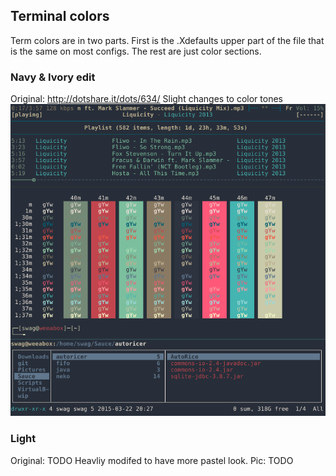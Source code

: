 ## Terminal colors

Term colors are in two parts. First is the .Xdefaults upper part of the file that is the same on most configs. The rest are just color sections.

### Navy & Ivory edit
Original: http://dotshare.it/dots/634/
Slight changes to color tones
![alt tag](https://raw.githubusercontent.com/UltraNyan/rice/master/Screenshots/2015-04-09-065128_1920x1080_scrot.png)

### Light
Original: TODO
Heavliy modifed to have more pastel look.
Pic: TODO

